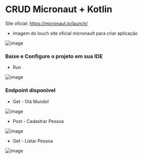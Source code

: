 
# CRUD Micronaut + Kotlin

Site oficial: https://micronaut.io/launch/

* Imagem do louch site oficial micronault para criar aplicação

![image](https://user-images.githubusercontent.com/18330802/230533513-9bfdcae8-718c-4b1a-a751-d1a91c1042a3.png)

### Baixe e Configure o projeto em sua IDE 

* Run

![image](https://user-images.githubusercontent.com/18330802/230684679-233451ba-bd86-4ff6-8509-64ce336e2384.png)


### Endpoint disponivel  

* Get - Olá Mundo!

![image](https://user-images.githubusercontent.com/18330802/230682004-8b41a2e6-09ca-4577-8947-b88b8396097e.png)

* Post - Cadastrar Pessoa

![image](https://user-images.githubusercontent.com/18330802/230682285-79ae5091-52dd-4c55-8d37-2c6bc5b858d4.png)

* Get -  Listar Pessoa

![image](https://user-images.githubusercontent.com/18330802/230682342-817b7171-5713-465b-b2a3-f1f444c03bf7.png)

